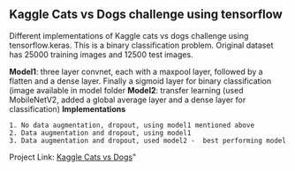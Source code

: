 ## Kaggle Cats vs Dogs challenge using tensorflow
Different implementations of Kaggle cats vs dogs challenge using tensorflow.keras. This is a binary classification problem. Original dataset has 25000 training images and 12500 test images.

**Model1**: three layer convnet, each with a maxpool layer, followed by a flatten and a dense layer. Finally a sigmoid layer for binary classification (image available in model folder
**Model2**: transfer learning (used MobileNetV2, added a global average layer and a dense layer for classification)
**Implementations**
    
    1. No data augmentation, dropout, using model1 mentioned above
    2. Data augmentation and dropout, using model1
    3. Data augmentation and dropout, used model2 -  best performing model
  
Project Link: [Kaggle Cats vs Dogs](https://www.kaggle.com/c/dogs-vs-cats)"
   
